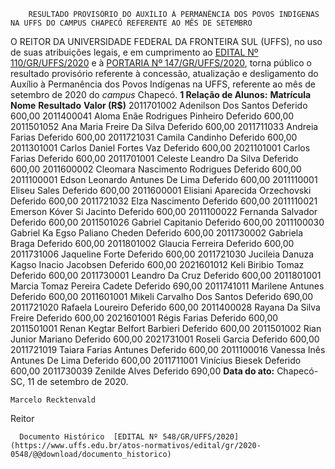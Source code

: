        RESULTADO PROVISÓRIO DO AUXÍLIO À PERMANÊNCIA DOS POVOS INDÍGENAS NA UFFS DO CAMPUS CHAPECÓ REFERENTE AO MÊS DE SETEMBRO  

 O REITOR DA UNIVERSIDADE FEDERAL DA FRONTEIRA SUL (UFFS), no uso de suas atribuições legais, e em cumprimento ao [EDITAL Nº 110/GR/UFFS/2020](https://www.uffs.edu.br/atos-normativos/edital/gr/2020-0110) e à [PORTARIA Nº 147/GR/UFFS/2020](https://www.uffs.edu.br/atos-normativos/portaria/gr/2020-0147), torna público o resultado provisório referente à concessão, atualização e desligamento do Auxílio à Permanência dos Povos Indígenas na UFFS, referente ao mês de setembro de 2020 do *campus*  Chapecó.     **1 Relação de Alunos:**       **Matrícula**     **Nome**     **Resultado**     **Valor (R$)**      2011701002   Adenilson Dos Santos   Deferido   600,00     2011400041   Aloma Enãe Rodrigues Pinheiro   Deferido   600,00     2011501052   Ana Maria Freire Da Silva   Deferido   600,00     2011711033   Andreia Farias   Deferido   600,00     2011721031   Camila Candinho   Deferido   600,00     2011301001   Carlos Daniel Fortes Vaz   Deferido   600,00     2021101001   Carlos Farias   Deferido   600,00     2011701001   Celeste Leandro Da Silva   Deferido   600,00     2011600002   Cleomara Nascimento Rodrigues   Deferido   600,00     2011100001   Edson Leonardo Antunes De Lima   Deferido   600,00     2011110001   Eliseu Sales   Deferido   600,00     2011600001   Elisiani Aparecida Orzechovski   Deferido   600,00     2011721032   Elza Nascimento   Deferido   600,00     2011110021   Emerson Kóver Si Jacinto   Deferido   600,00     2011100022   Fernanda Salvador   Deferido   600,00     2011501026   Gabriel Capitanio   Deferido   600,00     2011100030   Gabriel Ka Egso Paliano Cheden   Deferido   600,00     2011730002   Gabriela Braga   Deferido   600,00     2011801002   Glaucia Ferreira   Deferido   600,00     2011731006   Jaqueline Forte   Deferido   600,00     2011721030   Jucileia Danuza Kagso Inacio Jacobsen   Deferido   600,00     2021601012   Keli Biribio Tomaz   Deferido   600,00     2011730001   Leandro Da Cruz   Deferido   600,00     2011801001   Marcia Tomaz Pereira Cadete   Deferido   690,00     2011741011   Marilene Antunes   Deferido   600,00     2011601001   Mikeli Carvalho Dos Santos   Deferido   690,00     2011721020   Rafaela Loureiro   Deferido   600,00     2011400028   Rayana Da Silva Freire   Deferido   600,00     2021601001   Régis Farias   Deferido   600,00     2011501001   Renan Kegtar Belfort Barbieri   Deferido   600,00     2011501002   Rian Junior Mariano   Deferido   600,00     2021731001   Roseli Garcia   Deferido   600,00     2011721019   Taiara Farias Antunes   Deferido   600,00     2011100016   Vanessa Inês Antunes De Lima   Deferido   600,00     2011711001   Vinícius Biesek   Deferido   600,00     2011730039   Zenilde Alves   Deferido   690,00           **Data do ato:** Chapecó-SC, 11 de setembro de 2020.   
 

    Marcelo Recktenvald   
 Reitor 

      Documento Histórico  [EDITAL Nº 548/GR/UFFS/2020](https://www.uffs.edu.br/atos-normativos/edital/gr/2020-0548/@@download/documento_historico)     
      